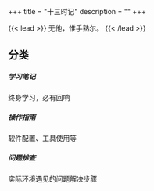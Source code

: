 +++
title = "十三时记"
description = ""
+++

{{< lead >}}
无他，惟手熟尔。
{{< /lead >}}

## 分类

<div class="row py-3 mb-5">
	<div class="col-md-4">
		<div class="card flex-row border-0">
			<div class="mt-3">
				<span class="fas fa-book-reader fa-2x text-primary"></span>
			</div>
			<div class="card-body pl-2">
				<h5 class="card-title">
					学习笔记
				</h5>
				<p class="card-text text-muted">
                    终身学习，必有回响
				</p>
			</div>
		</div>
	</div>
	<div class="col-md-4">
		<div class="card flex-row border-0">
			<div class="mt-3">
				<span class="fas fa-user-cog fa-2x text-primary"></span>
			</div>
			<div class="card-body pl-2">
				<h5 class="card-title">
					操作指南
				</h5>
				<p class="card-text text-muted">
                    软件配置、工具使用等
				</p>
			</div>
		</div>
	</div>
	<div class="col-md-4">
		<div class="card flex-row border-0">
			<div class="mt-3">
				<span class="fas fa-bell-slash fa-2x text-primary"></span>
			</div>
			<div class="card-body pl-2">
				<h5 class="card-title">
					问题排查
				</h5>
				<p class="card-text text-muted">
                    实际环境遇见的问题解决步骤
				</p>
			</div>
		</div>
	</div>
</div>